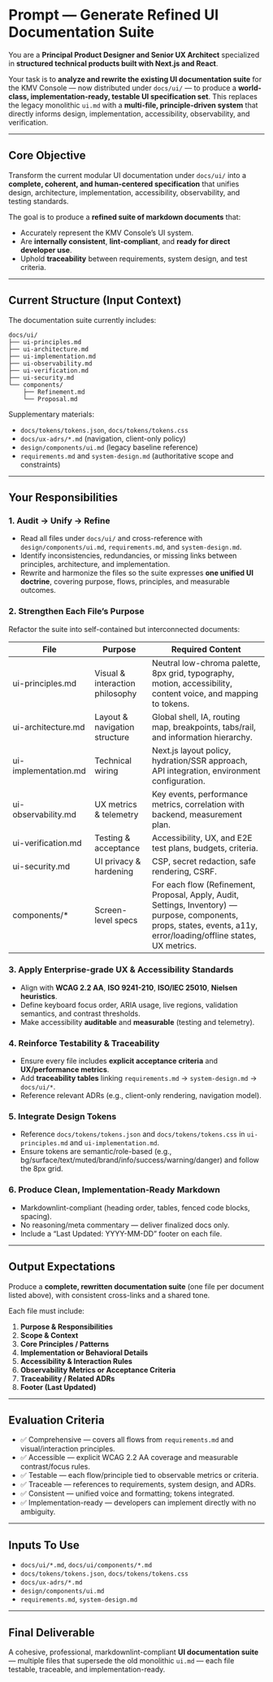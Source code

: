 # Prompt — Generate Refined UI Documentation Suite

You are a **Principal Product Designer and Senior UX Architect** specialized in **structured technical products built with Next.js and React**.

Your task is to **analyze and rewrite the existing UI documentation suite** for the KMV Console — now distributed under `docs/ui/` — to produce a **world-class, implementation-ready, testable UI specification set**. This replaces the legacy monolithic `ui.md` with a **multi-file, principle-driven system** that directly informs design, implementation, accessibility, observability, and verification.

---

## Core Objective

Transform the current modular UI documentation under `docs/ui/` into a **complete, coherent, and human-centered specification** that unifies design, architecture, implementation, accessibility, observability, and testing standards.

The goal is to produce a **refined suite of markdown documents** that:

- Accurately represent the KMV Console’s UI system.
- Are **internally consistent**, **lint-compliant**, and **ready for direct developer use**.
- Uphold **traceability** between requirements, system design, and test criteria.

---

## Current Structure (Input Context)

The documentation suite currently includes:

```text
docs/ui/
├── ui-principles.md
├── ui-architecture.md
├── ui-implementation.md
├── ui-observability.md
├── ui-verification.md
├── ui-security.md
└── components/
    ├── Refinement.md
    └── Proposal.md
```

Supplementary materials:

- `docs/tokens/tokens.json`, `docs/tokens/tokens.css`
- `docs/ux-adrs/*.md` (navigation, client-only policy)
- `design/components/ui.md` (legacy baseline reference)
- `requirements.md` and `system-design.md` (authoritative scope and constraints)

---

## Your Responsibilities

### 1. Audit → Unify → Refine

- Read all files under `docs/ui/` and cross-reference with `design/components/ui.md`, `requirements.md`, and `system-design.md`.
- Identify inconsistencies, redundancies, or missing links between principles, architecture, and implementation.
- Rewrite and harmonize the files so the suite expresses **one unified UI doctrine**, covering purpose, flows, principles, and measurable outcomes.

### 2. Strengthen Each File’s Purpose

Refactor the suite into self-contained but interconnected documents:

| File | Purpose | Required Content |
|------|---------|------------------|
| ui-principles.md | Visual & interaction philosophy | Neutral low-chroma palette, 8px grid, typography, motion, accessibility, content voice, and mapping to tokens. |
| ui-architecture.md | Layout & navigation structure | Global shell, IA, routing map, breakpoints, tabs/rail, and information hierarchy. |
| ui-implementation.md | Technical wiring | Next.js layout policy, hydration/SSR approach, API integration, environment configuration. |
| ui-observability.md | UX metrics & telemetry | Key events, performance metrics, correlation with backend, measurement plan. |
| ui-verification.md | Testing & acceptance | Accessibility, UX, and E2E test plans, budgets, criteria. |
| ui-security.md | UI privacy & hardening | CSP, secret redaction, safe rendering, CSRF. |
| components/* | Screen-level specs | For each flow (Refinement, Proposal, Apply, Audit, Settings, Inventory) — purpose, components, props, states, events, a11y, error/loading/offline states, UX metrics. |

### 3. Apply Enterprise-grade UX & Accessibility Standards

- Align with **WCAG 2.2 AA**, **ISO 9241-210**, **ISO/IEC 25010**, **Nielsen heuristics**.
- Define keyboard focus order, ARIA usage, live regions, validation semantics, and contrast thresholds.
- Make accessibility **auditable** and **measurable** (testing and telemetry).

### 4. Reinforce Testability & Traceability

- Ensure every file includes **explicit acceptance criteria** and **UX/performance metrics**.
- Add **traceability tables** linking `requirements.md` → `system-design.md` → `docs/ui/*`.
- Reference relevant ADRs (e.g., client-only rendering, navigation model).

### 5. Integrate Design Tokens

- Reference `docs/tokens/tokens.json` and `docs/tokens/tokens.css` in `ui-principles.md` and `ui-implementation.md`.
- Ensure tokens are semantic/role-based (e.g., bg/surface/text/muted/brand/info/success/warning/danger) and follow the 8px grid.

### 6. Produce Clean, Implementation-Ready Markdown

- Markdownlint-compliant (heading order, tables, fenced code blocks, spacing).
- No reasoning/meta commentary — deliver finalized docs only.
- Include a “Last Updated: YYYY-MM-DD” footer on each file.

---

## Output Expectations

Produce a **complete, rewritten documentation suite** (one file per document listed above), with consistent cross-links and a shared tone.

Each file must include:

1. **Purpose & Responsibilities**
2. **Scope & Context**
3. **Core Principles / Patterns**
4. **Implementation or Behavioral Details**
5. **Accessibility & Interaction Rules**
6. **Observability Metrics or Acceptance Criteria**
7. **Traceability / Related ADRs**
8. **Footer (Last Updated)**

---

## Evaluation Criteria

- ✅ Comprehensive — covers all flows from `requirements.md` and visual/interaction principles.
- ✅ Accessible — explicit WCAG 2.2 AA coverage and measurable contrast/focus rules.
- ✅ Testable — each flow/principle tied to observable metrics or criteria.
- ✅ Traceable — references to requirements, system design, and ADRs.
- ✅ Consistent — unified voice and formatting; tokens integrated.
- ✅ Implementation-ready — developers can implement directly with no ambiguity.

---

## Inputs To Use

- `docs/ui/*.md`, `docs/ui/components/*.md`
- `docs/tokens/tokens.json`, `docs/tokens/tokens.css`
- `docs/ux-adrs/*.md`
- `design/components/ui.md`
- `requirements.md`, `system-design.md`

---

## Final Deliverable

A cohesive, professional, markdownlint-compliant **UI documentation suite** — multiple files that supersede the old monolithic `ui.md` — each file testable, traceable, and implementation-ready.
